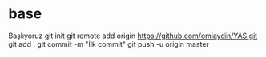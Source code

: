 # base
Başlıyoruz
git init
git remote add origin https://github.com/omiaydin/YAS.git
git add .
git commit -m "İlk commit"
git push -u origin master


